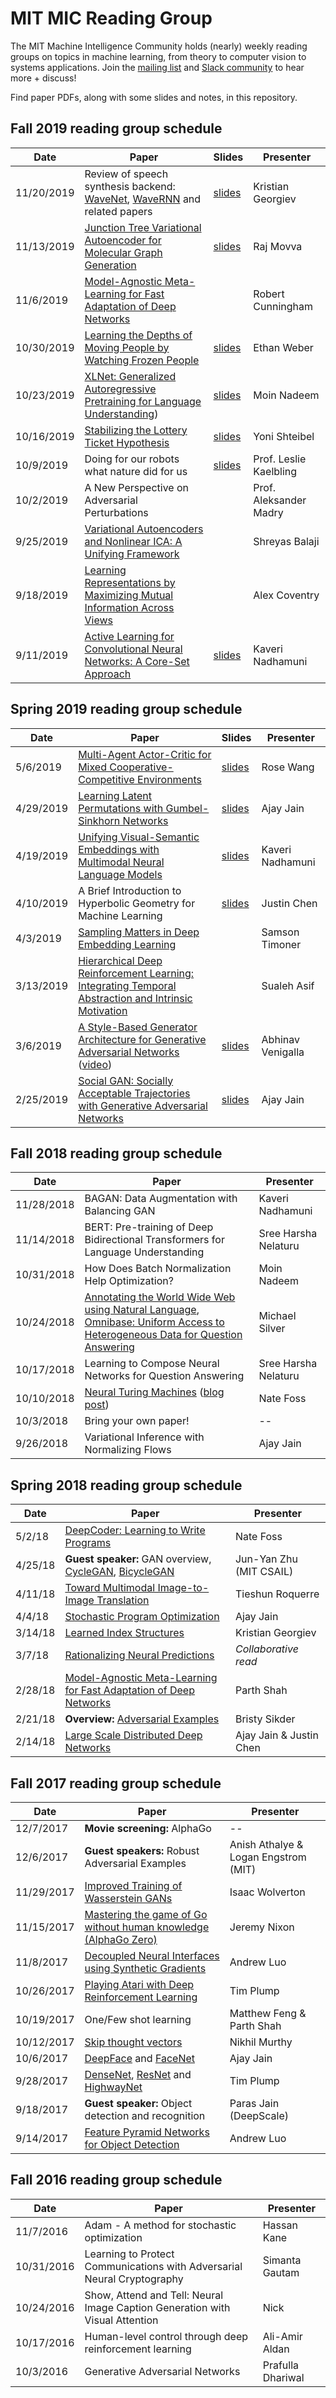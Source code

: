 # MIT MIC Reading Group

The MIT Machine Intelligence Community holds (nearly) weekly reading groups on topics in machine learning, from theory to computer vision to systems applications. Join the [mailing list](https://groups.mit.edu/webmoira/list/mic-members) and [Slack community](https://mit-mic.slack.com/signup) to hear more + discuss!

Find paper PDFs, along with some slides and notes, in this repository.

## Fall 2019 reading group schedule

| Date | Paper | Slides | Presenter |
|------------|-------------------------------------|------------------|----------------------------------|
| 11/20/2019 | Review of speech synthesis backend: [WaveNet](https://arxiv.org/pdf/1609.03499.pdf), [WaveRNN](https://arxiv.org/pdf/1802.08435.pdf) and related papers |[slides](https://docs.google.com/presentation/d/1YjPbgO4NhDZWnZcplYz1M40qoV-A_yDR12BUpPNZyyo/edit?usp=sharing) | Kristian Georgiev|
| 11/13/2019 | [Junction Tree Variational Autoencoder for Molecular Graph Generation](https://arxiv.org/pdf/1802.04364.pdf) |[slides](https://docs.google.com/presentation/d/14phWzcZ1192zbPlhTr0NIsAoCRcJV--3gJnRYMmuJrM/edit?usp=sharing) | Raj Movva|
| 11/6/2019 | [Model-Agnostic Meta-Learning for Fast Adaptation of Deep Networks](https://arxiv.org/pdf/1703.03400.pdf) | | Robert Cunningham|
| 10/30/2019 | [Learning the Depths of Moving People by Watching Frozen People](https://mannequin-depth.github.io/) | [slides](https://docs.google.com/presentation/d/1AYq0EL6X0_O9Twsdt_q5iNGMikRktEUofmSY-lI2PNI/edit) | Ethan Weber|
| 10/23/2019 | [XLNet: Generalized Autoregressive Pretraining for Language Understanding](https://arxiv.org/pdf/1906.08237.pdf))|[slides](https://docs.google.com/presentation/d/1Hlxd5BLP9Kc9CqPziBzhd9001_ucEKH9rICjhdhC_io/edit?usp=sharing) | Moin Nadeem |
| 10/16/2019 | [Stabilizing the Lottery Ticket Hypothesis](https://arxiv.org/pdf/1903.01611.pdf) | [slides](https://drive.google.com/file/d/1gnFzZxTlBWbmI6AIgNfCqLM3oPGFTPmY/view?usp=sharing) | Yoni Shteibel |
| 10/9/2019 | Doing for our robots what nature did for us | [slides](https://l.messenger.com/l.php?u=https%3A%2F%2Fwww.dropbox.com%2Fs%2Fprw582tc7x7b554%2FMIT-MIC-19.pdf%3Fdl%3D0&h=AT3qgfCoLw6ImdH7LHs0MBBdyRnO3oeVcMXh9MGkX5y2Eh5hEhA1bP60oJ_oe_iHkWWKSV-sUF3_XbUIBZ3n3ghzvB11zNbF-N4Kmp8jB4rN1nUFekiiMjcEEAFhuW3YR6KQ8uXRrDg)| Prof. Leslie Kaelbling |
| 10/2/2019 | A New Perspective on Adversarial Perturbations | | Prof. Aleksander Madry |
| 9/25/2019 | [Variational Autoencoders and Nonlinear ICA: A Unifying Framework](https://arxiv.org/pdf/1907.04809.pdf) | | Shreyas Balaji |
| 9/18/2019 | [Learning Representations by Maximizing Mutual Information Across Views](https://arxiv.org/pdf/1906.00910.pdf) |  | Alex Coventry |
| 9/11/2019 | [Active Learning for Convolutional Neural Networks: A Core-Set Approach](https://arxiv.org/pdf/1708.00489.pdf) | [slides](https://docs.google.com/presentation/d/1NU0d0vt2L2k3wqmf0x9yg0B18ZFNs6zvWAS6UnW2NSY/edit#slide=id.p) | Kaveri Nadhamuni |

## Spring 2019 reading group schedule

| Date | Paper | Slides | Presenter |
|------------|-------------------------------------|------------------|----------------------------------|
| 5/6/2019 | [Multi-Agent Actor-Critic for Mixed Cooperative-Competitive Environments](https://arxiv.org/abs/1706.02275) | [slides](https://docs.google.com/presentation/d/1ro2s29Q79YwPsSo0ND27woUEVV4tc8dAgAIB6kf8B2o/edit?usp=sharing) | Rose Wang |
| 4/29/2019 | [Learning Latent Permutations with Gumbel-Sinkhorn Networks](https://arxiv.org/pdf/1802.08665.pdf) | [slides]() | Ajay Jain|
| 4/19/2019 | [Unifying Visual-Semantic Embeddings with Multimodal Neural Language Models](https://arxiv.org/abs/1411.2539) | [slides](https://docs.google.com/presentation/d/1c6y6iLWfMRKNoaKpaBktRWZ1HF4T0vFIuR6DX9C2vPs/edit?usp=sharing) | Kaveri Nadhamuni |
| 4/10/2019 | A Brief Introduction to Hyperbolic Geometry for Machine Learning | [slides](https://github.com/ch3njust1n/summaries/blob/master/hyperbolic/a%20brief%20introduction%20to%20hyperbolic%20geometry%20for%20machine%20learning.pdf) | Justin Chen |
| 4/3/2019 | [Sampling Matters in Deep Embedding Learning](https://arxiv.org/abs/1706.07567) | | Samson Timoner |
| 3/13/2019 | [Hierarchical Deep Reinforcement Learning: Integrating Temporal Abstraction and Intrinsic Motivation](https://arxiv.org/pdf/1604.06057.pdf) | | Sualeh Asif |
| 3/6/2019 | [A Style-Based Generator Architecture for Generative Adversarial Networks](https://arxiv.org/abs/1812.04948) ([video](https://stylegan.xyz/video)) | [slides](https://docs.google.com/presentation/d/11QMRydv0LfSfUSi_cjzU_EcDR-8Nt3G8qJNGhsNrsOI/edit?usp=sharing) | Abhinav Venigalla |
| 2/25/2019 | [Social GAN: Socially Acceptable Trajectories with Generative Adversarial Networks](https://arxiv.org/abs/1803.10892) | [slides](https://docs.google.com/presentation/d/1CBF0vrtE0BATnj33UxZ-zt7e2bAUVJNYxfcsFwORCGE/edit#slide=id.p) | Ajay Jain |

## Fall 2018 reading group schedule

| Date | Paper | Presenter |
|------------|-------------------------------------------------------|----------------------------------|
| 11/28/2018 | BAGAN: Data Augmentation with Balancing GAN | Kaveri Nadhamuni |
| 11/14/2018 | BERT: Pre-training of Deep Bidirectional Transformers for Language Understanding | Sree Harsha Nelaturu |
| 10/31/2018 | How Does Batch Normalization Help Optimization? | Moin Nadeem |
| 10/24/2018 | [Annotating the World Wide Web using Natural Language](https://groups.csail.mit.edu/infolab/publications/Katz-RIAO97.pdf), [Omnibase: Uniform Access to Heterogeneous Data for Question Answering](https://groups.csail.mit.edu/infolab/publications/Katz-etal-NLDB02.pdf) | Michael Silver |
| 10/17/2018 | Learning to Compose Neural Networks for Question Answering | Sree Harsha Nelaturu |
| 10/10/2018 | [Neural Turing Machines](https://arxiv.org/abs/1410.5401) ([blog post](https://blog.acolyer.org/2016/03/09/neural-turing-machines/)) | Nate Foss |
| 10/3/2018 | Bring your own paper! | -- |
| 9/26/2018 | Variational Inference with Normalizing Flows | Ajay Jain |

## Spring 2018 reading group schedule

| Date | Paper | Presenter |
|--------- |------------------------------------------------------------------- |------------------------ |
| 5/2/18 | [DeepCoder: Learning to Write Programs](https://arxiv.org/abs/1611.01989) | Nate Foss |
| 4/25/18 | **Guest speaker:** GAN overview, [CycleGAN](https://junyanz.github.io/CycleGAN/), [BicycleGAN](https://junyanz.github.io/BicycleGAN/) | Jun-Yan Zhu (MIT CSAIL) |
| 4/11/18 | [Toward Multimodal Image-to-Image Translation](https://junyanz.github.io/BicycleGAN/) | Tieshun Roquerre |
| 4/4/18 | [Stochastic Program Optimization](https://theory.stanford.edu/~aiken/publications/papers/cacm16.pdf) | Ajay Jain |
| 3/14/18 | [Learned Index Structures](https://arxiv.org/abs/1712.01208) | Kristian Georgiev |
| 3/7/18 | [Rationalizing Neural Predictions](https://arxiv.org/abs/1606.04155) | _Collaborative read_ |
| 2/28/18 | [Model-Agnostic Meta-Learning for Fast Adaptation of Deep Networks](https://arxiv.org/abs/1703.03400) | Parth Shah |
| 2/21/18 | **Overview:** [Adversarial Examples](https://github.com/MIT-MIC/Reading-Groups/tree/master/Spring%202018/2018-02-21%20papers:%20Adversarial%20examples%20for%20neural%20networks) | Bristy Sikder |
| 2/14/18 | [Large Scale Distributed Deep Networks](https://static.googleusercontent.com/media/research.google.com/en//archive/large_deep_networks_nips2012.pdf) | Ajay Jain & Justin Chen |

## Fall 2017 reading group schedule

| Date | Paper | Presenter |
|------------|-------------------------------------------------------|----------------------------------|
| 12/7/2017 | **Movie screening:** AlphaGo | -- |
| 12/6/2017 | **Guest speakers:** Robust Adversarial Examples | Anish Athalye & Logan Engstrom (MIT) |
| 11/29/2017 | [Improved Training of Wasserstein GANs](https://arxiv.org/abs/1704.00028) | Isaac Wolverton |
| 11/15/2017 | [Mastering the game of Go without human knowledge (AlphaGo Zero)](https://www.nature.com/articles/nature24270) | Jeremy Nixon |
| 11/8/2017 | [Decoupled Neural Interfaces using Synthetic Gradients](https://arxiv.org/abs/1608.05343) | Andrew Luo |
| 10/26/2017 | [Playing Atari with Deep Reinforcement Learning](https://www.cs.toronto.edu/~vmnih/docs/dqn.pdf) | Tim Plump |
| 10/19/2017 | One/Few shot learning | Matthew Feng & Parth Shah |
| 10/12/2017 | [Skip thought vectors](https://arxiv.org/abs/1506.06726) | Nikhil Murthy |
| 10/6/2017 | [DeepFace](https://www.cs.toronto.edu/~ranzato/publications/taigman_cvpr14.pdf) and [FaceNet](https://arxiv.org/abs/1503.03832) | Ajay Jain |
| 9/28/2017 | [DenseNet](https://arxiv.org/abs/1608.06993), [ResNet](https://arxiv.org/abs/1512.03385) and [HighwayNet](https://arxiv.org/pdf/1505.00387.pdf) | Tim Plump |
| 9/18/2017 | **Guest speaker:** Object detection and recognition | Paras Jain (DeepScale) |
| 9/14/2017 | [Feature Pyramid Networks for Object Detection](https://arxiv.org/abs/1612.03144) | Andrew Luo |

## Fall 2016 reading group schedule

| Date | Paper | Presenter |
|------------|-------------------------------------------------------|----------------------------------|
| 11/7/2016 | Adam - A method for stochastic optimization | Hassan Kane |
| 10/31/2016 | Learning to Protect Communications with Adversarial Neural Cryptography | Simanta Gautam |
| 10/24/2016 | Show, Attend and Tell: Neural Image Caption Generation with Visual Attention | Nick |
| 10/17/2016 | Human-level control through deep reinforcement learning | Ali-Amir Aldan |
| 10/3/2016 | Generative Adversarial Networks | Prafulla Dhariwal |
